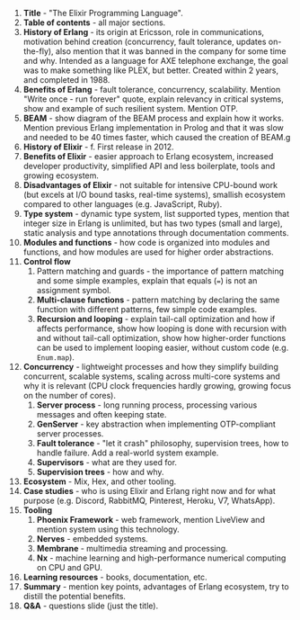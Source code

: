 1. **Title** - "The Elixir Programming Language".
2. **Table of contents** - all major sections. 
4. **History of Erlang** - its origin at Ericsson, role in communications, motivation behind creation (concurrency, fault tolerance, updates on-the-fly), also mention that it was banned in the company for some time and why. Intended as a language for AXE telephone exchange, the goal was to make something like PLEX, but better. Created within 2 years, and completed in 1988.
5. **Benefits of Erlang** - fault tolerance, concurrency, scalability. Mention "Write once - run forever" quote, explain relevancy in critical systems, show and example of such resilient system. Mention OTP.
6. **BEAM** - show diagram of the BEAM process and explain how it works. Mention previous Erlang implementation in Prolog and that it was slow and needed to be 40 times faster, which caused the creation of BEAM.g
7. **History of Elixir** - f. First release in 2012.
8. **Benefits of Elixir** - easier approach to Erlang ecosystem, increased developer productivity, simplified API and less boilerplate, tools and growing ecosystem.
9. **Disadvantages of Elixir** - not suitable for intensive CPU-bound work (but excels at I/O bound tasks, real-time systems), smallish ecosystem compared to other languages (e.g. JavaScript, Ruby).
10. **Type system** - dynamic type system, list supported types, mention that integer size in Erlang is unlimited, but has two types (small and large), static analysis and type annotations through documentation comments.
11. **Modules and functions** - how code is organized into modules and functions, and how modules are used for higher order abstractions. 
12. **Control flow**
	1. Pattern matching and guards - the importance of pattern matching and some simple examples, explain that equals (`=`) is not an assignment symbol.
	2. **Multi-clause functions** - pattern matching by declaring the same function with different patterns, few simple code examples.
	3. **Recursion and looping** - explain tail-call optimization and how if affects performance, show how looping is done with recursion with and without tail-call optimization, show how higher-order functions can be used to implement looping easier, without custom code (e.g. `Enum.map`). 
13. **Concurrency** - lightweight processes and how they simplify building concurrent, scalable systems, scaling across multi-core systems and why it is relevant (CPU clock frequencies hardly growing, growing focus on the number of cores).
	1. **Server process** - long running process, processing various messages and often keeping state.
	2. **GenServer** - key abstraction when implementing OTP-compliant server processes.
	3. **Fault tolerance** - "let it crash" philosophy, supervision trees, how to handle failure. Add a real-world system example.
	4. **Supervisors** - what are they used for.
	5. **Supervision trees** - how and why.
14. **Ecosystem** - Mix, Hex, and other tooling.
15. **Case studies** - who is using Elixir and Erlang right now and for what purpose (e.g. Discord, RabbitMQ, Pinterest, Heroku, V7, WhatsApp).
16. **Tooling**
	1. **Phoenix Framework** - web framework, mention LiveView and mention system using this technology.
	2. **Nerves** - embedded systems.
	3. **Membrane** - multimedia streaming and processing.
	4. **Nx** - machine learning and high-performance numerical computing on CPU and GPU.
17. **Learning resources** - books, documentation, etc.
18. **Summary** - mention key points, advantages of Erlang ecosystem, try to distill the potential benefits.
19. **Q&A** - questions slide (just the title).